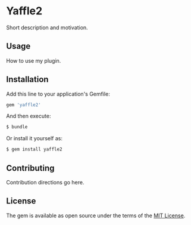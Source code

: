 # Yaffle2
Short description and motivation.

## Usage
How to use my plugin.

## Installation
Add this line to your application's Gemfile:

```ruby
gem 'yaffle2'
```

And then execute:
```bash
$ bundle
```

Or install it yourself as:
```bash
$ gem install yaffle2
```

## Contributing
Contribution directions go here.

## License
The gem is available as open source under the terms of the [MIT License](http://opensource.org/licenses/MIT).
